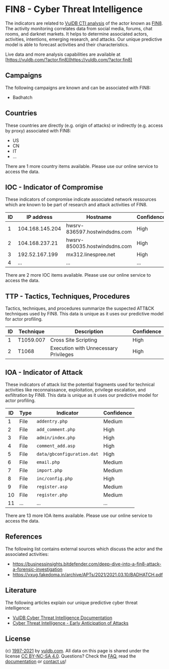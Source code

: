 # FIN8 - Cyber Threat Intelligence

The indicators are related to [VulDB CTI analysis](https://vuldb.com/?doc.cti) of the actor known as [FIN8](https://vuldb.com/?actor.fin8). The activity monitoring correlates data from social media, forums, chat rooms, and darknet markets. It helps to determine associated actors, activities, intentions, emerging research, and attacks. Our unique predictive model is able to forecast activities and their characteristics.

Live data and more analysis capabilities are available at [https://vuldb.com/?actor.fin8](https://vuldb.com/?actor.fin8)

## Campaigns

The following campaigns are known and can be associated with FIN8:

* Badhatch

## Countries

These countries are directly (e.g. origin of attacks) or indirectly (e.g. access by proxy) associated with FIN8:

* US
* CN
* IT
* ...

There are 1 more country items available. Please use our online service to access the data.

## IOC - Indicator of Compromise

These indicators of compromise indicate associated network ressources which are known to be part of research and attack activities of FIN8.

ID | IP address | Hostname | Confidence
-- | ---------- | -------- | ----------
1 | 104.168.145.204 | hwsrv-836597.hostwindsdns.com | High
2 | 104.168.237.21 | hwsrv-850035.hostwindsdns.com | High
3 | 192.52.167.199 | mx312.linespree.net | High
4 | ... | ... | ...

There are 2 more IOC items available. Please use our online service to access the data.

## TTP - Tactics, Techniques, Procedures

Tactics, techniques, and procedures summarize the suspected ATT&CK techniques used by FIN8. This data is unique as it uses our predictive model for actor profiling.

ID | Technique | Description | Confidence
-- | --------- | ----------- | ----------
1 | T1059.007 | Cross Site Scripting | High
2 | T1068 | Execution with Unnecessary Privileges | High

## IOA - Indicator of Attack

These indicators of attack list the potential fragments used for technical activities like reconnaissance, exploitation, privilege escalation, and exfiltration by FIN8. This data is unique as it uses our predictive model for actor profiling.

ID | Type | Indicator | Confidence
-- | ---- | --------- | ----------
1 | File | `addentry.php` | Medium
2 | File | `add_comment.php` | High
3 | File | `admin/index.php` | High
4 | File | `comment_add.asp` | High
5 | File | `data/gbconfiguration.dat` | High
6 | File | `email.php` | Medium
7 | File | `import.php` | Medium
8 | File | `inc/config.php` | High
9 | File | `register.asp` | Medium
10 | File | `register.php` | Medium
11 | ... | ... | ...

There are 13 more IOA items available. Please use our online service to access the data.

## References

The following list contains external sources which discuss the actor and the associated activities:

* https://businessinsights.bitdefender.com/deep-dive-into-a-fin8-attack-a-forensic-investigation
* https://vxug.fakedoma.in/archive/APTs/2021/2021.03.10/BADHATCH.pdf

## Literature

The following articles explain our unique predictive cyber threat intelligence:

* [VulDB Cyber Threat Intelligence Documentation](https://vuldb.com/?doc.cti)
* [Cyber Threat Intelligence - Early Anticipation of Attacks](https://www.scip.ch/en/?labs.20201022)

## License

(c) [1997-2021](https://vuldb.com/?doc.changelog) by [vuldb.com](https://vuldb.com/?doc.about). All data on this page is shared under the license [CC BY-NC-SA 4.0](https://creativecommons.org/licenses/by-nc-sa/4.0/). Questions? Check the [FAQ](https://vuldb.com/?doc.faq), read the [documentation](https://vuldb.com/?doc) or [contact us](https://vuldb.com/?contact)!
